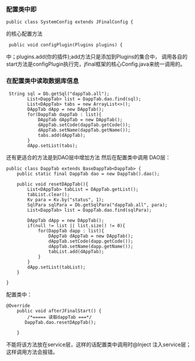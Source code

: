 ### 配置类中即
```
public class SystemConfig extends JFinalConfig {

```
的核心配置方法
```
 public void configPlugin(Plugins plugins) {
```
中；plugins.add(你的插件);add方法只是添加到Plugins的集合中，
调用各自的start方法是configPlugin执行完，jfinal框架的核心Config.java来统一调用的。

### 在配置类中读取数据库信息
```
 String sql = Db.getSql("dappTab.all");
        List<DappTab> list = DappTab.dao.find(sql);
        List<DAppTab> tabs = new ArrayList<>();
        DAppTab dApp = new DAppTab();
        for(DappTab dappTab : list){
            DAppTab dAppTab = new DAppTab();
            dAppTab.setCode(dappTab.getCode());
            dAppTab.setName(dappTab.getName());
            tabs.add(dAppTab);
        }
        dApp.setList(tabs);
```

还有更适合的方法是到DAO层中增加方法 然后在配置类中调用
DAO层：
```
public class DappTab extends BaseDappTab<DappTab> {
	public static final DappTab dao = new DappTab().dao();

	public void resetDAppTab(){
		List<DAppTab> tabList = DAppTab.getList();
		tabList.clear();
		Kv para = Kv.by("status", 1);
		SqlPara sqlPara = Db.getSqlPara("dappTab.all", para);
		List<DappTab> list = DappTab.dao.find(sqlPara);

		DAppTab dApp = new DAppTab();
		if(null != list || list.size() != 0){
			for(DappTab dapp : list){
				DAppTab dAppTab = new DAppTab();
				dAppTab.setCode(dapp.getCode());
				dAppTab.setName(dapp.getName());
				tabList.add(dAppTab);
			}
		}
		dApp.setList(tabList);
	}

}
```

配置类中：
```
@Override
    public void afterJFinalStart() {
        /*===== 读取dappTab ===*/
       DappTab.dao.resetDAppTab();

    }
```

不能将该方法放在service层，这样的话配置类中调用时@Inject 注入service层；这样调用方法会报错。
